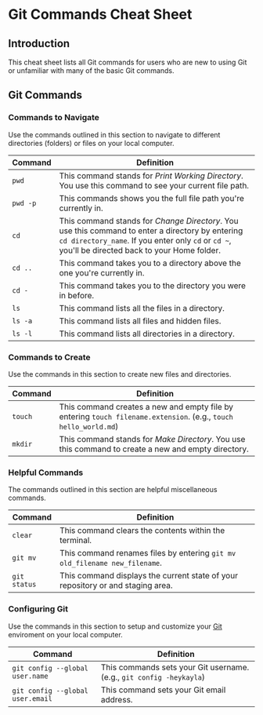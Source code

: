 # Git Commands Cheat Sheet

## Introduction

This cheat sheet lists all Git commands for users who are new to using Git or unfamiliar with many of the basic Git commands.

## Git Commands

### Commands to Navigate

Use the commands outlined in this section to navigate to different directories (folders) or files on your local computer.

| Command  | Definition                                                                                                                                                                                            |
| -------- | ----------------------------------------------------------------------------------------------------------------------------------------------------------------------------------------------------- |
| `pwd`    | This command stands for _Print Working Directory_. You use this command to see your current file path.                                                                                                |
| `pwd -p` | This commands shows you the full file path you're currently in.                                                                                                                                       |
| `cd`     | This command stands for _Change Directory_. You use this command to enter a directory by entering `cd directory_name`. If you enter only `cd` or `cd ~`, you'll be directed back to your Home folder. |
| `cd ..`  | This command takes you to a directory above the one you're currently in.                                                                                                                              |
| `cd -`   | This command takes you to the directory you were in before.                                                                                                                                           |
| `ls`     | This command lists all the files in a directory.                                                                                                                                                      |
| `ls -a`  | This command lists all files and hidden files.                                                                                                                                                        |
| `ls -l`  | This command lists all directories in a directory.                                                                                                                                                    |

### Commands to Create

Use the commands in this section to create new files and directories.

| Command | Definition                                                                                                       |
| ------- | ---------------------------------------------------------------------------------------------------------------- |
| `touch` | This command creates a new and empty file by entering `touch filename.extension`. (e.g., `touch hello_world.md`) |
| `mkdir` | This command stands for _Make Directory_. You use this command to create a new and empty directory.              |

### Helpful Commands

The commands outlined in this section are helpful miscellaneous commands.

| Command      | Definition                                                                      |
| ------------ | ------------------------------------------------------------------------------- |
| `clear`      | This command clears the contents within the terminal.                           |
| `git mv`     | This command renames files by entering `git mv old_filename new_filename`.      |
| `git status` | This command displays the current state of your repository or and staging area. |

### Configuring Git

Use the commands in this section to setup and customize your [Git](https://git-scm.com/book/en/v2/Getting-Started-First-Time-Git-Setup) enviroment on your local computer.

| Command                          | Definition                                                           |
| -------------------------------- | -------------------------------------------------------------------- |
| `git config --global user.name`  | This commands sets your Git username. (e.g., `git config -heykayla`) |
| `git config --global user.email` | This command sets your Git email address.                            |
